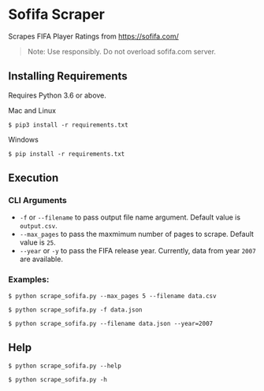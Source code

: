 # Sofifa Scraper

Scrapes FIFA Player Ratings from https://sofifa.com/

> Note: Use responsibly. Do not overload sofifa.com server.

## Installing Requirements

Requires Python 3.6 or above.

Mac and Linux

    $ pip3 install -r requirements.txt

Windows

    $ pip install -r requirements.txt

## Execution

### CLI Arguments

* `-f` or `--filename` to pass output file name argument. Default value is `output.csv`.
* `--max_pages` to pass the maxmimum number of pages to scrape. Default value is `25`.
* `--year` or `-y` to pass the FIFA release year. Currently, data from year `2007` are available.

### Examples:

    $ python scrape_sofifa.py --max_pages 5 --filename data.csv

    $ python scrape_sofifa.py -f data.json

    $ python scrape_sofifa.py --filename data.json --year=2007

## Help

    $ python scrape_sofifa.py --help

    $ python scrape_sofifa.py -h

